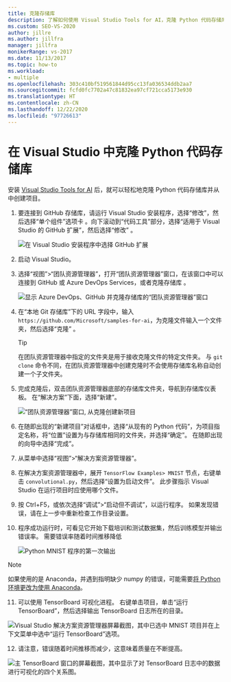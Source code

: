```yaml
---
title: 克隆存储库
description: 了解如何使用 Visual Studio Tools for AI，克隆 Python 代码存储库并从中创建项目。
ms.custom: SEO-VS-2020
author: jillre
ms.author: jillfra
manager: jillfra
monikerRange: vs-2017
ms.date: 11/13/2017
ms.topic: how-to
ms.workload:
- multiple
ms.openlocfilehash: 303c410bf519561844d95cc13fa036534ddb2aa7
ms.sourcegitcommit: fcfd0fc7702a47c81832ea97cf721cca5173e930
ms.translationtype: HT
ms.contentlocale: zh-CN
ms.lasthandoff: 12/22/2020
ms.locfileid: "97726613"
---
```

# <a name="clone-a-repository-of-python-code-in-visual-studio"></a>在 Visual Studio 中克隆 Python 代码存储库

安装 [Visual Studio Tools for AI](installation.md) 后，就可以轻松地克隆 Python 代码存储库并从中创建项目。

1. 要连接到 GitHub 存储库，请运行 Visual Studio 安装程序，选择“修改”，然后选择“单个组件”选项卡 。向下滚动到“代码工具”部分，选择“适用于 Visual Studio 的 GitHub 扩展”，然后选择“修改”  。

    ![在 Visual Studio 安装程序中选择 GitHub 扩展](media/create-project-repo/installation-github-extension.png)

2. 启动 Visual Studio。

3. 选择“视图”>“团队资源管理器”，打开“团队资源管理器”窗口，在该窗口中可以连接到 GitHub 或 Azure DevOps Services，或者克隆存储库 。

    ![显示 Azure DevOps、GitHub 并克隆存储库的“团队资源管理器”窗口](media/create-project-repo/team-explorer-devops.png)

4. 在“本地 Git 存储库”下的 URL 字段中，输入 `https://github.com/Microsoft/samples-for-ai`，为克隆文件输入一个文件夹，然后选择“克隆” 。

    > [!Tip]
    > 在团队资源管理器中指定的文件夹是用于接收克隆文件的特定文件夹。 与 `git clone` 命令不同，在团队资源管理器中创建克隆时不会使用存储库名称自动创建一个子文件夹。

5. 完成克隆后，双击团队资源管理器底部的存储库文件夹，导航到存储库仪表板。 在“解决方案”下面，选择“新建”。

    ![“团队资源管理器”窗口, 从克隆创建新项目](media/create-project-repo/team-explorer-new-project.png)

6. 在随即出现的“新建项目”对话框中，选择“从现有的 Python 代码”，为项目指定名称，将“位置”设置为与存储库相同的文件夹，并选择“确定”。 在随即出现的向导中选择“完成”。

7. 从菜单中选择“视图”>“解决方案资源管理器”。

8. 在解决方案资源管理器中，展开 `TensorFlow Examples> MNIST` 节点，右键单击 `convolutional.py`，然后选择“设置为启动文件”。 此步骤指示 Visual Studio 在运行项目时应使用哪个文件。

9. 按 Ctrl+F5，或依次选择“调试”>“启动但不调试”，以运行程序。 如果发现错误，请在上一步中重新检查工作目录设置。

10. 程序成功运行时，可看见它开始下载培训和测试数据集，然后训练模型并输出错误率。 需要错误率随着时间推移降低

    ![Python MNIST 程序的第一次输出](media/create-project-repo/tensorflow-mnist-running.png)

   > [!NOTE]
   > 如果使用的是 Anaconda，并遇到指明缺少 numpy 的错误，可能需要[将 Python 环境更改为使用 Anaconda](../python/selecting-a-python-environment-for-a-project.md)。

11. 可以使用 TensorBoard 可视化进程。 右键单击项目，单击“运行 TensorBoard”，然后选择输出 TensorBoard 日志所在的目录。

   ![Visual Studio 解决方案资源管理器屏幕截图，其中已选中 MNIST 项目并在上下文菜单中选中“运行 TensorBoard”选项。](media/create-project-repo/run-tensorboard.png)

12. 请注意，错误随着时间推移而减少，这意味着质量在不断提高。

   ![主 TensorBoard 窗口的屏幕截图，其中显示了对 TensorBoard 日志中的数据进行可视化的四个关系图。](media/create-project-repo/tensorboard.png)
